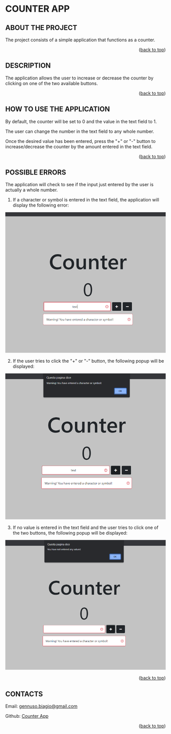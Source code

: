 <div id="top"><div>

# COUNTER APP

## ABOUT THE PROJECT

The project consists of a simple application that functions as a counter.
<p align="right">(<a href="#top">back to top</a>)</p>

## DESCRIPTION

The application allows the user to increase or decrease the counter by clicking on one of the two available buttons.
<p align="right">(<a href="#top">back to top</a>)</p>

## HOW TO USE THE APPLICATION

By default, the counter will be set to 0 and the value in the text field to 1.

The user can change the number in the text field to any whole number.

Once the desired value has been entered, press the "+" or "-" button to increase/decrease the counter by the amount entered in the text field.
<p align="right">(<a href="#top">back to top</a>)</p>

## POSSIBLE ERRORS

The application will check to see if the input just entered by the user is actually a whole number.

1) If a character or symbol is entered in the text field, the application will display the following error:

![](img/error-1.png)

2) If the user tries to click the "+" or "-" button, the following popup will be displayed:

![](img/error-2.png)

3) If no value is entered in the text field and the user tries to click one of the two buttons, the following popup will be displayed:

![](img/error-3.png)
<p align="right">(<a href="#top">back to top</a>)</p>

## CONTACTS

Email: [gennuso.biagio@gmail.com](mailto:gennuso.biagio@gmail.com)

Github: [Counter App](https://github.com/bilabixxx/Counter-App)
<p align="right">(<a href="#top">back to top</a>)</p>
